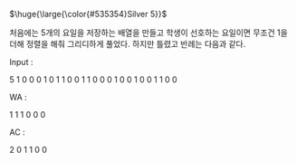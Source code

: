 <p>$\huge{\large{\color{#535354}Silver 5}}$</p>

처음에는 5개의 요일을 저장하는 배열을 만들고 학생이 선호하는 요일이면 무조건 1을 더해 정렬을 해줘 그리디하게 풀었다. 하지만 틀렸고 반례는 다음과 같다.

Input :

5
1 0 0 0 1
0 1 1 0 0
1 1 0 0 0
1 0 0 1 0
0 1 1 0 0

WA :

1
1 1 0 0 0

AC :

2
0 1 1 0 0


